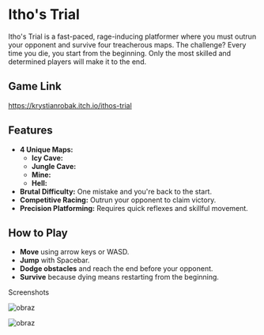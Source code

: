 # Itho's Trial

Itho's Trial is a fast-paced, rage-inducing platformer where you must outrun your opponent and survive four treacherous maps. The challenge? Every time you die, you start from the beginning. Only the most skilled and determined players will make it to the end.

## Game Link
https://krystianrobak.itch.io/ithos-trial

## Features
- **4 Unique Maps:**
  - **Icy Cave:** 
  - **Jungle Cave:**
  - **Mine:**
  - **Hell:**
- **Brutal Difficulty:** One mistake and you're back to the start.
- **Competitive Racing:** Outrun your opponent to claim victory.
- **Precision Platforming:** Requires quick reflexes and skillful movement.

## How to Play
- **Move** using arrow keys or WASD.
- **Jump** with Spacebar.
- **Dodge obstacles** and reach the end before your opponent.
- **Survive** because dying means restarting from the beginning.

Screenshots

![obraz](https://github.com/user-attachments/assets/c9305cda-02ae-455a-a520-f25468128360)

![obraz](https://github.com/user-attachments/assets/03571640-b623-4e3c-b437-ff69c1962b70)
